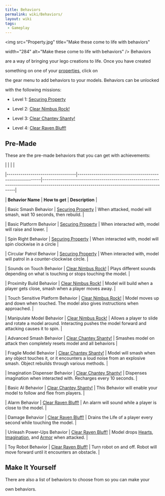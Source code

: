 ```yaml
---
title: Behaviors
permalink: wiki/Behaviors/
layout: wiki
tags:
 - Gameplay
---
```


<img src="Property.jpg" title="Make these come to life with behaviors"
width="284" alt="Make these come to life with behaviors" /> Behaviors
are a way of bringing your lego creations to life. Once you have created
something on one of your [properties](properties "wikilink"), click on
the gear menu to add behaviors to your models. Behaviors can be unlocked
with the following missions:

-   Level 1: [Securing Property](/wiki/Securing_Property "wikilink")
-   Level 2: [Clear Nimbus Rock!](/wiki/Clear_Nimbus_Rock! "wikilink")
-   Level 3: [Clear Chantey Shanty!](/wiki/Clear_Chantey_Shanty! "wikilink")
-   Level 4: [Clear Raven Bluff!](/wiki/Clear_Raven_Bluff! "wikilink")

## Pre-Made

These are the pre-made behaviors that you can get with achievements:

|                                   |                                                           |                                                                                                                                              |
|-----------------------------------|-----------------------------------------------------------|----------------------------------------------------------------------------------------------------------------------------------------------|
| **Behavior Name**                 | **How to get**                                            | **Description**                                                                                                                              |
| Basic Smash Behavior              | [Securing Property](/wiki/Securing_Property "wikilink")         | When attacked, model will smash, wait 10 seconds, then rebuild.                                                                              |
| Basic Platform Behavior           | [Securing Property](/wiki/Securing_Property "wikilink")         | When interacted with, model will raise and lower.                                                                                            |
| Spin Right Behavior               | [Securing Property](/wiki/Securing_Property "wikilink")         | When interacted with, model will spin clockwise in a circle                                                                                  |
| Circular Patrol Behavior          | [Securing Property](/wiki/Securing_Property "wikilink")         | When interacted with, model will patrol in a counter-clockwise circle.                                                                       |
| Sounds on Touch Behavior          | [Clear Nimbus Rock!](/wiki/Clear_Nimbus_Rock! "wikilink")       | Plays different sounds depending on what is touching or stops touching the model.                                                            |
| Proximity Build Behavior          | [Clear Nimbus Rock!](/wiki/Clear_Nimbus_Rock! "wikilink")       | Model will build when a player gets close, smash when a player moves away.                                                                   |
| Touch Sensitive Platform Behavior | [Clear Nimbus Rock!](/wiki/Clear_Nimbus_Rock! "wikilink")       | Model moves up and down when touched. The model also gives instructions when approached.                                                     |
| Manipulate Model Behavior         | [Clear Nimbus Rock!](/wiki/Clear_Nimbus_Rock! "wikilink")       | Allows a player to slide and rotate a model around. Interacting pushes the model forward and attacking causes it to spin.                    |
| Advanced Smash Behavior           | [Clear Chantey Shanty!](/wiki/Clear_Chantey_Shanty! "wikilink") | Smashes model on attack then completely resets model and all behaviors                                                                       |
| Fragile Model Behavior            | [Clear Chantey Shanty!](/wiki/Clear_Chantey_Shanty! "wikilink") | Model will smash when any object touches it, or it encounters a loud noise from an explosive smash. Object rebuilds through various methods. |
| Imagination Dispenser Behavior    | [Clear Chantey Shanty!](/wiki/Clear_Chantey_Shanty! "wikilink") | Dispenses imagination when interacted with. Recharges every 10 seconds.                                                                      |
| Basic AI Behavior                 | [Clear Chantey Shanty!](/wiki/Clear_Chantey_Shanty! "wikilink") | This Behavior will enable your model to follow and flee from players.                                                                        |
| Alarm Behavior                    | [Clear Raven Bluff!](/wiki/Clear_Raven_Bluff! "wikilink")       | An alarm will sound while a player is close to the model.                                                                                    |
| Damage Behavior                   | [Clear Raven Bluff!](/wiki/Clear_Raven_Bluff! "wikilink")       | Drains the Life of a player every second while touching the model.                                                                           |
| Unleash Power-Ups Behavior        | [Clear Raven Bluff!](/wiki/Clear_Raven_Bluff! "wikilink")       | Model drops [Hearts](Life "wikilink"), [Imagination](Imagination "wikilink"), and [Armor](Armor "wikilink") when attacked.                   |
| Toy Robot Behavior                | [Clear Raven Bluff!](/wiki/Clear_Raven_Bluff! "wikilink")       | Turn robot on and off. Robot will move forward until it encounters an obstacle.                                                              |

## Make It Yourself

There are also a list of behaviors to choose from so you can make your
own behaviors.

